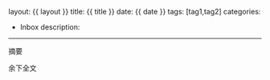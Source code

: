layout: {{ layout }}
title: {{ title }}
date: {{ date }}
tags: [tag1,tag2]
categories: 
- Inbox
description: 
---
摘要
<!--more-->
余下全文